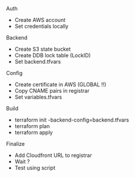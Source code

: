 Auth
- Create AWS account
- Set credentials locally

Backend
- Create S3 state bucket
- Create DDB lock table (LockID)
- Set backend.tfvars

Config
- Create certificate in AWS (GLOBAL !!)
- Copy CNAME pairs in registrar
- Set variables.tfvars

Build
- terraform init -backend-config=backend.tfvars
- terraform plan
- terraform apply

Finalize
- Add Cloudfront URL to registrar
- Wait ?
- Test using script